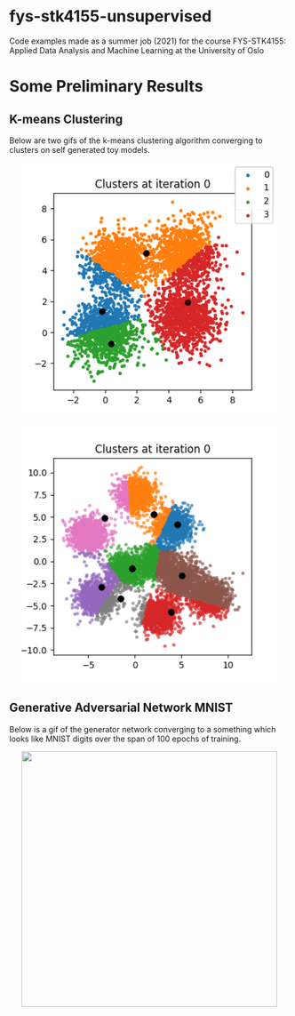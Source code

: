 # fys-stk4155-unsupervised
Code examples made as a summer job (2021) for the course FYS-STK4155: Applied Data Analysis and Machine Learning at the University of Oslo




# Some Preliminary Results

## K-means Clustering
Below are two gifs of the k-means clustering algorithm converging to clusters
on self generated toy models.
<p align="center">
  <img width="460" height="460" src="https://github.com/Linueks/fys-stk4155-unsupervised/blob/main/src/Kmeans/clustering_example_images/clustering.gif">
</p>
<p align="center">
  <img width="460" height="460" src="https://github.com/Linueks/fys-stk4155-unsupervised/blob/main/src/Kmeans/clustering_example_images/complicated2_clustering.gif">
</p>



## Generative Adversarial Network MNIST
Below is a gif of the generator network converging to a something which looks
like MNIST digits over the span of 100 epochs of training.
<p align="center">
  <img width="460" height="460" src="https://github.com/Linueks/fys-stk4155-unsupervised/blob/main/src/GAN/images_from_seed_images/generation.gif">
</p>
